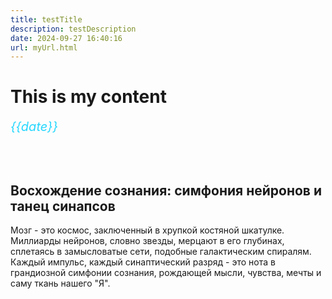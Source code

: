 ```yaml
---
title: testTitle
description: testDescription
date: 2024-09-27 16:40:16
url: myUrl.html
---
```


# This is my content
<span style="color: #26d7fe; font-size: 1.25rem; font-style: italic;">{{date}}</span>

<br> <br>

## Восхождение сознания: симфония нейронов и танец синапсов

Мозг - это космос, заключенный в хрупкой костяной шкатулке. Миллиарды нейронов, словно звезды, мерцают в его глубинах, сплетаясь в замысловатые сети, подобные галактическим спиралям. Каждый импульс, каждый синаптический разряд - это нота в грандиозной симфонии сознания, рождающей мысли, чувства, мечты и саму ткань нашего "Я".